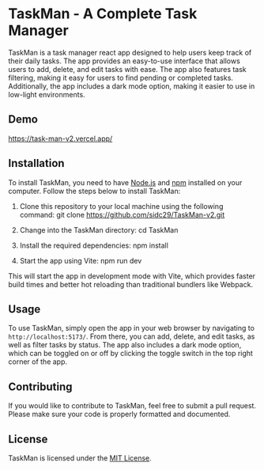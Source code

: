 
# TaskMan - A Complete Task Manager

TaskMan is a task manager react app designed to help users keep track of their daily tasks. The app provides an easy-to-use interface that allows users to add, delete, and edit tasks with ease. The app also features task filtering, making it easy for users to find pending or completed tasks. Additionally, the app includes a dark mode option, making it easier to use in low-light environments.


## Demo

https://task-man-v2.vercel.app/

## Installation

To install TaskMan, you need to have [Node.js](https://nodejs.org/en/) and [npm](https://www.npmjs.com/) installed on your computer. Follow the steps below to install TaskMan:

1. Clone this repository to your local machine using the following command: git clone https://github.com/sidc29/TaskMan-v2.git

2. Change into the TaskMan directory: cd TaskMan

3. Install the required dependencies: npm install

4. Start the app using Vite: npm run dev

This will start the app in development mode with Vite, which provides faster build times and better hot reloading than traditional bundlers like Webpack.

## Usage

To use TaskMan, simply open the app in your web browser by navigating to `http://localhost:5173/`. From there, you can add, delete, and edit tasks, as well as filter tasks by status. The app also includes a dark mode option, which can be toggled on or off by clicking the toggle switch in the top right corner of the app.

## Contributing

If you would like to contribute to TaskMan, feel free to submit a pull request. Please make sure your code is properly formatted and documented.

## License

TaskMan is licensed under the [MIT License](https://github.com/your-username/TaskMan/blob/main/LICENSE).

